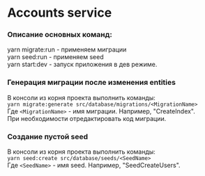 # Accounts service

### Описание основных команд:

yarn migrate:run - применяем миграции <br />
yarn seed:run - применяем seed <br />
yarn start:dev - запуск приложения в дев режиме.

### Генерация миграции после изменения entities

В консоли из корня проекта выполнить команды:  
`yarn migrate:generate src/database/migrations/<MigrationName>`  
Где `<MigrationName>` - имя миграции. Например, "CreateIndex".  
При необходимости отредактировать код миграции.

### Создание пустой seed

В консоли из корня проекта выполнить команды:  
`yarn seed:create src/database/seeds/<SeedName>`  
Где `<SeedName>` - имя seed. Например, "SeedCreateUsers".  